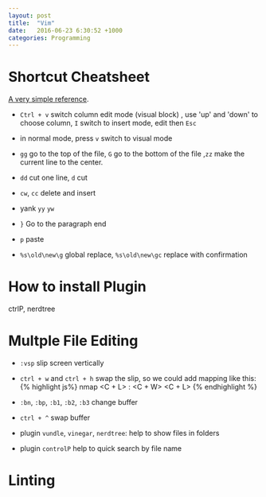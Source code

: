 ```yaml
---
layout: post
title:  "Vim"
date:   2016-06-23 6:30:52 +1000
categories: Programming
---
```

Shortcut Cheatsheet
===================
[A very simple reference](http://www.worldtimzone.com/res/vi.html).

- `Ctrl + v` switch column edit mode (visual block) , use 'up' and 'down' to choose column, `I` switch to insert mode, edit then `Esc`

- in normal mode, press `v` switch to visual mode

- `gg` go to the top of the file, `G` go to the bottom of the file ,`zz` make the current line to the center.

- `dd` cut one line, `d` cut

- `cw`, `cc` delete and insert

- yank `yy` `yw`

- `}` Go to the paragraph end
     
- `p` paste

- `%s\old\new\g` global replace, `%s\old\new\gc` replace with confirmation

How to install Plugin
=====================
ctrlP, nerdtree

Multple File Editing
====================
- `:vsp` slip screen vertically

- `ctrl + w` and `ctrl + h` swap the slip, so we could add mapping like this:
{% highlight js%}
nmap <C + L> : <C + W> <C + L>
{% endhighlight %}

- `:bn`, `:bp`, `:b1`, `:b2`, `:b3` change buffer

- `ctrl + ^` swap buffer

- plugin `vundle`, `vinegar`, `nerdtree`: help to show files in folders

- plugin `controlP` help to quick search by file name

Linting
=======

